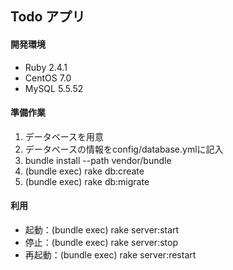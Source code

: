 ## Todo アプリ

#### 開発環境
* Ruby 2.4.1
* CentOS 7.0
* MySQL 5.5.52

#### 準備作業
1. データベースを用意
2. データベースの情報をconfig/database.ymlに記入
3. bundle install --path vendor/bundle
4. (bundle exec) rake db:create
5. (bundle exec) rake db:migrate

#### 利用
* 起動：(bundle exec) rake server:start
* 停止：(bundle exec) rake server:stop
* 再起動：(bundle exec) rake server:restart
